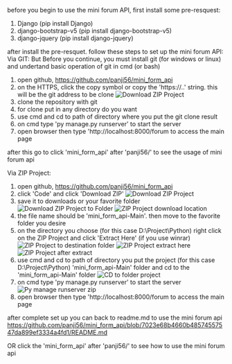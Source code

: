 before you begin to use the mini forum API, first install some pre-resquest:
1. Django (pip install Django)
2. django-bootstrap-v5 (pip install django-bootstrap-v5)
3. django-jquery (pip install django-jquery)

after install the pre-resquet. follow these steps to set up the mini forum API:
Via GIT:
But Before you continue, you must install git (for windows or linux) and undertand basic operation of git in cmd (or bash)

1. open github, https://github.com/panji56/mini_form_api
2. on the HTTPS, click the copy symbol or copy the 'https://..' string. this will be the git address to be clone
![Download ZIP Project](https://user-images.githubusercontent.com/42922801/229333815-5ec491ba-102b-45c1-99a0-b313dd6f5f84.JPG)
3. clone the repository with git
4. for clone put in any directory do you want
5. use cmd and cd to path of directory where you put the git clone result
6. on cmd type 'py manage.py runserver' to start the server
7. open browser then type 'http://localhost:8000/forum to access the main page

after this go to click 'mini_form_api' after 'panji56/' to see the usage of mini forum api

Via ZIP Project:
1. open github, https://github.com/panji56/mini_form_api
2. click 'Code' and click 'Download ZIP'
![Download ZIP Project](https://user-images.githubusercontent.com/42922801/229332391-27701222-8e97-4ed1-9376-ac84e61ea234.JPG)
3. save it to downloads or your favorite folder
![Download ZIP Project to Folder](https://user-images.githubusercontent.com/42922801/229332424-2c9b283f-06f7-422d-88e7-923d3aca47d8.JPG)
![ZIP Project download location](https://user-images.githubusercontent.com/42922801/229332892-01b07169-f1c5-4bb5-9713-96fe8b6dc36a.JPG)
4. the file name should be 'mini_form_api-Main'. then move to the favorite folder you desire
5. on the directory you choose (for this case D:\Project\Python) right click on the ZIP Project and click 'Extract Here' (if you use winrar)
![ZIP Project to destination folder](https://user-images.githubusercontent.com/42922801/229332574-90260518-3c7d-45c1-83eb-832542e3dc2d.JPG)
![ZIP Project extract here](https://user-images.githubusercontent.com/42922801/229332614-7657a8b0-b867-4ea4-9813-f8788e2f928c.jpg)
![ZIP Project after extract](https://user-images.githubusercontent.com/42922801/229332652-3a977d26-dfba-4d3a-973d-c4326052a825.JPG)
6. use cmd and cd to path of directory you put the project (for this case D:\Project\Python) 'mini_form_api-Main' folder and cd to the 'mini_form_api-Main' folder
![CD to folder project](https://user-images.githubusercontent.com/42922801/229332732-e1e6cd7c-0266-4b75-b171-b0881c356089.JPG)
7. on cmd type 'py manage.py runserver' to start the server
![Py manage runserver zip](https://user-images.githubusercontent.com/42922801/229332779-a91e48dd-6964-41db-b178-974883d8e9c8.JPG)
8. open browser then type 'http://localhost:8000/forum to access the main page

after complete set up you can back to readme.md to use the mini forum api
https://github.com/panji56/mini_form_api/blob/7023e68b4660b48574557547da899ef3334a4fd1/README.md

OR click the 'mini_form_api' after 'panji56/' to see how to use the mini forum api
